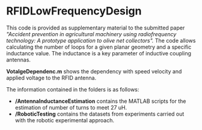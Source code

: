 # RFIDLowFrequencyDesign
This code is provided as supplementary material to the submitted paper *"Accident prevention in agricultural machinery using radiofrequency technology: A prototype application to olive net collectors".* The code allows calculating the number of loops for a given planar geometry and a specific inductance value. The inductance is a key parameter of inductive coupling antennas.

**VotalgeDependenc.m** shows the dependency with speed velocity and applied voltage to the RFID antenna.

The information contained in the folders is as follows:

- **/AntennaInductanceEstimation** contains the MATLAB scripts for the estimation of number of turns to meet 27 uH.
- **/RoboticTesting** contains the datasets from experiments carried out with the robotic experimental approach.


